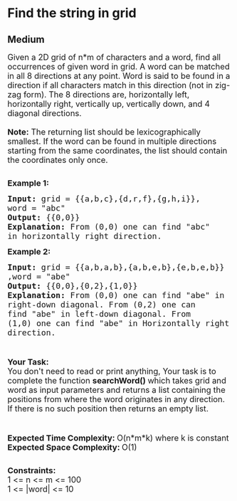 # Find the string in grid
## Medium
<div class="problems_problem_content__Xm_eO"><p><span style="font-size:18px">Given a 2D grid&nbsp;of n*m of characters and a word, find all occurrences of given word in grid. A word can be matched in all 8 directions at any point. Word is said to be found in a direction if all characters match in this direction (not in zig-zag form). The 8 directions are, horizontally left, horizontally right, vertically up, vertically down, and 4 diagonal directions.<br>
<br>
<strong>Note:</strong> The returning list should be lexicographically smallest. If the word can be found in multiple directions starting from the same coordinates, the list should contain the coordinates only once.&nbsp;</span><br>
&nbsp;</p>

<p><span style="font-size:18px"><strong>Example 1:</strong></span></p>

<pre><span style="font-size:18px"><strong>Input: </strong>grid = {{a,b,c},{d,r,f},{g,h,i}},
word = "abc"
<strong>Output: </strong>{{0,0}}
<strong>Explanation: </strong>From (0,0) one can find "abc"
in horizontally right direction.</span>
</pre>

<p><span style="font-size:18px"><strong>Example 2:</strong></span></p>

<pre><span style="font-size:18px"><strong>Input: </strong>grid = {{a,b,a,b},{a,b,e,b},{e,b,e,b}}
,word = "abe"
<strong>Output: </strong>{{0,0},{0,2},{1,0}}
<strong>Explanation: </strong>From (0,0) one can find "abe" in 
right-down diagonal. From (0,2) one can
find "abe" in left-down diagonal. From
(1,0) one can find "abe" in Horizontally right 
direction.</span>
</pre>

<p>&nbsp;</p>

<p><span style="font-size:18px"><strong>Your Task:</strong><br>
You don't need to read or print anything, Your task is to complete the function&nbsp;<strong>searchWord()&nbsp;</strong>which takes grid and word as input parameters and returns a list containing the positions from where the word originates&nbsp;in any direction. If there is no such position then returns an&nbsp;empty&nbsp;list.</span></p>

<p>&nbsp;</p>

<p><span style="font-size:18px"><strong>Expected Time Complexity:&nbsp;</strong>O(n*m*k) where k is constant<br>
<strong>Expected Space Complexity:&nbsp;</strong>O(1)</span><br>
&nbsp;</p>

<p><span style="font-size:18px"><strong>Constraints:</strong><br>
1 &lt;= n &lt;= m &lt;= 100<br>
1 &lt;= |word| &lt;= 10</span></p>
</div>